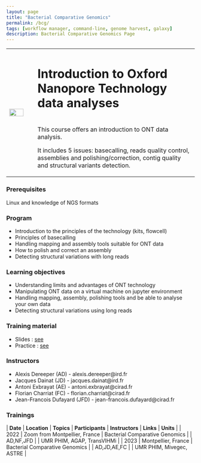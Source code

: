 ```yaml
---
layout: page
title: "Bacterial Comparative Genomics"
permalink: /bcg/
tags: [workflow manager, command-line, genome harvest, galaxy]
description: Bacterial Comparative Genomics Page
---
```

<table class="table-contact">
<tr>
<td width="15%"><img width="80%" src="{{ site.url }}/images/trainings-ont.png" alt="" />
</td>
<td>
<h1> Introduction to Oxford Nanopore Technology data analyses</h1><br />
This course offers an introduction to ONT data analysis. 

It includes 5 issues: basecalling, reads quality control, assemblies and polishing/correction, contig quality and structural variants detection.
</td>
</tr>
</table>

### Prerequisites
Linux and knowledge of NGS formats 
<div id="colonne1">
<h3>Program</h3>
<ul>
<li>Introduction to the principles of the technology (kits, flowcell)</li>
<li>Principles of basecalling</li>
<li>Handling mapping and assembly tools suitable for ONT data</li>
<li>How to polish and correct an assembly</li>
<li>Detecting structural variations with long reads</li>
</ul>
</div>


<div id="colonne2">
<h3>Learning objectives</h3>
<ul>
<li>Understanding limits and advantages of ONT technology</li>
<li>Manipulating ONT data on a virtual machine on jupyter environment</li>
<li>Handling mapping, assembly, polishing tools and be able to analyse your own data</li> 
<li>Detecting structural variations using long reads</li>
</ul>
</div>


<div id="colonne3">
<h3>Training material</h3>
<ul>
<li>Slides : <a target="_blank" href="{{ site.url }}/files/ont_2021.pdf">see</a></li>
<li>Practice : <a target="_blank" href="https://southgreenplatform.github.io/training_bacterial_comparative_genomics/">see</a> </li>
</ul>
</div>

<div id="nextInline" class="clearfix">
<h3>Instructors</h3>
<ul>
    <li>Alexis Dereeper (AD) - alexis.dereeper@ird.fr</li>
    <li>Jacques Dainat (JD) - jacques.dainat@ird.fr </li>
    <li>Antoni Exbrayat (AE) - antoni.exbrayat@cirad.fr </li>
    <li>Florian Charriat (FC) - florian.charriat@cirad.fr </li>
    <li>Jean-Francois Dufayard (JFD) - jean-francois.dufayard@cirad.fr </li>
</ul>
</div>

### Trainings
 
| **Date** | **Location** | **Topics** | **Participants** | **Instructors** | **Links** | **Units** |
| 2022 | Zoom from Montpellier, France |  Bacterial Comparative Genomics |  | AD,NF,JFD | | UMR PHIM, AGAP, TransVIHMi  |
| 2023 | Montpellier, France |  Bacterial Comparative Genomics |  | AD,JD,AE,FC | | UMR PHIM, Mivegec, ASTRE  |
